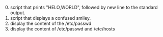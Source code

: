 0. script that prints "HELO,WORLD", followed by  new line to the standard output.
1. script that displays a confused smiley.
2. display the content of the /etc/passwd
3. display the content of /etc/passwd and /etc/hosts

